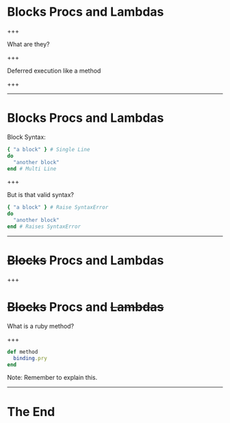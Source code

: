 # Blocks Procs and Lambdas

+++

What are they?

+++

Deferred execution like a method

+++

---

# **Blocks** Procs and Lambdas

Block Syntax:

```ruby
{ "a block" } # Single Line
do
  "another block"
end # Multi Line
```

+++

But is that valid syntax?

```ruby
{ "a block" } # Raise SyntaxError
do
  "another block"
end # Raises SyntaxError
```

---

# ~~Blocks~~ Procs and Lambdas

+++

# ~~Blocks~~ Procs and ~~Lambdas~~

What is a ruby method?

+++

```ruby
def method
  binding.pry
end
```

Note:
Remember to explain this.

---

# The End
